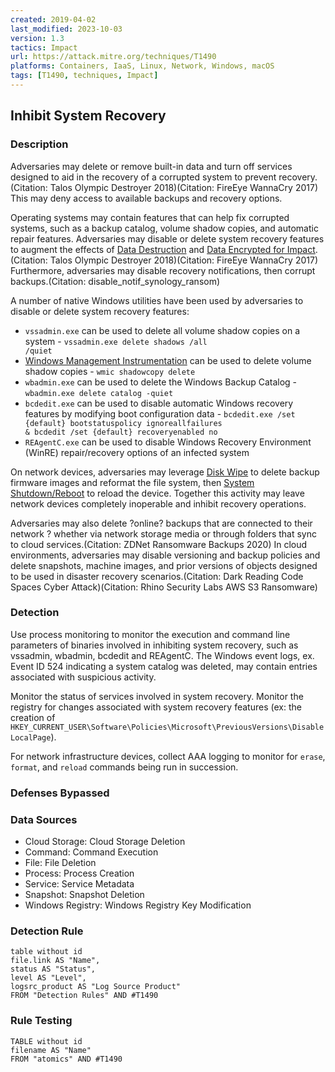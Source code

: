 ```yaml
---
created: 2019-04-02
last_modified: 2023-10-03
version: 1.3
tactics: Impact
url: https://attack.mitre.org/techniques/T1490
platforms: Containers, IaaS, Linux, Network, Windows, macOS
tags: [T1490, techniques, Impact]
---
```


## Inhibit System Recovery

### Description

Adversaries may delete or remove built-in data and turn off services designed to aid in the recovery of a corrupted system to prevent recovery.(Citation: Talos Olympic Destroyer 2018)(Citation: FireEye WannaCry 2017) This may deny access to available backups and recovery options.

Operating systems may contain features that can help fix corrupted systems, such as a backup catalog, volume shadow copies, and automatic repair features. Adversaries may disable or delete system recovery features to augment the effects of [Data Destruction](https://attack.mitre.org/techniques/T1485) and [Data Encrypted for Impact](https://attack.mitre.org/techniques/T1486).(Citation: Talos Olympic Destroyer 2018)(Citation: FireEye WannaCry 2017) Furthermore, adversaries may disable recovery notifications, then corrupt backups.(Citation: disable_notif_synology_ransom)

A number of native Windows utilities have been used by adversaries to disable or delete system recovery features:

* <code>vssadmin.exe</code> can be used to delete all volume shadow copies on a system - <code>vssadmin.exe delete shadows /all /quiet</code>
* [Windows Management Instrumentation](https://attack.mitre.org/techniques/T1047) can be used to delete volume shadow copies - <code>wmic shadowcopy delete</code>
* <code>wbadmin.exe</code> can be used to delete the Windows Backup Catalog - <code>wbadmin.exe delete catalog -quiet</code>
* <code>bcdedit.exe</code> can be used to disable automatic Windows recovery features by modifying boot configuration data - <code>bcdedit.exe /set {default} bootstatuspolicy ignoreallfailures & bcdedit /set {default} recoveryenabled no</code>
* <code>REAgentC.exe</code> can be used to disable Windows Recovery Environment (WinRE) repair/recovery options of an infected system

On network devices, adversaries may leverage [Disk Wipe](https://attack.mitre.org/techniques/T1561) to delete backup firmware images and reformat the file system, then [System Shutdown/Reboot](https://attack.mitre.org/techniques/T1529) to reload the device. Together this activity may leave network devices completely inoperable and inhibit recovery operations.

Adversaries may also delete ?online? backups that are connected to their network ? whether via network storage media or through folders that sync to cloud services.(Citation: ZDNet Ransomware Backups 2020) In cloud environments, adversaries may disable versioning and backup policies and delete snapshots, machine images, and prior versions of objects designed to be used in disaster recovery scenarios.(Citation: Dark Reading Code Spaces Cyber Attack)(Citation: Rhino Security Labs AWS S3 Ransomware)

### Detection

Use process monitoring to monitor the execution and command line parameters of binaries involved in inhibiting system recovery, such as vssadmin, wbadmin, bcdedit and REAgentC. The Windows event logs, ex. Event ID 524 indicating a system catalog was deleted, may contain entries associated with suspicious activity.

Monitor the status of services involved in system recovery. Monitor the registry for changes associated with system recovery features (ex: the creation of <code>HKEY_CURRENT_USER\Software\Policies\Microsoft\PreviousVersions\DisableLocalPage</code>).

For network infrastructure devices, collect AAA logging to monitor for `erase`, `format`, and `reload` commands being run in succession.

### Defenses Bypassed



### Data Sources

  - Cloud Storage: Cloud Storage Deletion
  -  Command: Command Execution
  -  File: File Deletion
  -  Process: Process Creation
  -  Service: Service Metadata
  -  Snapshot: Snapshot Deletion
  -  Windows Registry: Windows Registry Key Modification
### Detection Rule

```dataview
table without id
file.link AS "Name",
status AS "Status",
level AS "Level",
logsrc_product AS "Log Source Product"
FROM "Detection Rules" AND #T1490
```

### Rule Testing

```dataview
TABLE without id
filename AS "Name"
FROM "atomics" AND #T1490
```
